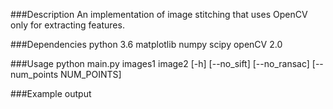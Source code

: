 ###Description
An implementation of image stitching that uses OpenCV only for extracting features.

###Dependencies
python 3.6
matplotlib
numpy
scipy
openCV 2.0

###Usage
python main.py images1 image2 [-h] [--no_sift] [--no_ransac] [--num_points NUM_POINTS]

###Example output
